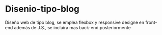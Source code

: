 # Disenio-tipo-blog
Diseño web de tipo blog, se emplea flexbox y responsive designe en front-end además de J.S., se incluira mas back-end posteriormente
